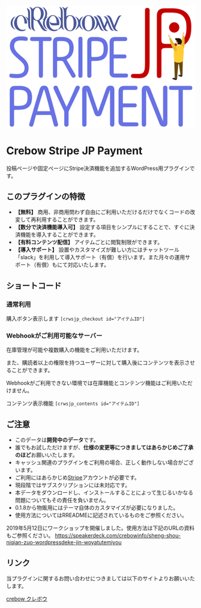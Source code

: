 <img src="https://github.com/crebow/Crebow-github-images/blob/master/stripeimg/logo.png" alt="Crebow Stripe JP Payment" title="Crebow Stripe JP Payment">

# Crebow Stripe JP Payment
投稿ページや固定ページにStripe決済機能を追加するWordPress用プラグインです。


## このプラグインの特徴
* **【無料】** 商用、非商用問わず自由にご利用いただけるだけでなくコードの改変して再利用することができます。
* **【数分で決済機能導入可】** 設定する項目をシンプルにすることで、すぐに決済機能を導入することができます。
* **【有料コンテンツ配信】** アイテムごとに閲覧制限ができます。
* **【導入サポート】** 設置やカスタマイズが難しい方にはチャットツール「slack」を利用して導入サポート（有償）を行います。また月々の運用サポート（有償）もにて対応いたします。


## ショートコード
### 通常利用

購入ボタン表示します `[crwsjp_checkout id="アイテムID"]`


### Webhookがご利用可能なサーバー
在庫管理が可能や複数購入の機能をご利用いただけます。

また、購読者以上の権限を持つユーザーに対して購入後にコンテンツを表示させることができます。

Webhookがご利用できない環境では在庫機能とコンテンツ機能はご利用いただけません。

コンテンツ表示機能 `[crwsjp_contents id="アイテムID"]`


## ご注意
* このデータは**開発中のデータ**です。
* 誰でもお試しただけますが、**仕様の変更等につきましてはあらかじめご了承のほど**お願いいたします。
* キャッシュ関連のプラグインをご利用の場合、正しく動作しない場合がございます。
* ご利用にはあらかじめ[Stripe](https://stripe.com/jp)アカウントが必要です。
* 現段階ではサブスクリプションには未対応です。
* 本データをダウンロードし、インストールすることによって生じるいかなる問題についてもその責任を負いません。
* 0.1.8から物販用にはテーマ自体のカスタマイズが必要になりました。
* 使用方法についてはRREADMEに記述されているものをご参照ください。

2019年5月12日にワークショップを開催しました。使用方法は下記のURLの資料もご参照ください。
https://speakerdeck.com/crebowinfo/sheng-shou-niqian-zuo-wordpressdeke-jin-woyatutemiyou



## リンク
当プラグインに関するお問い合わせにつきましては以下のサイトよりお願いいたします。

[ crebow クレボウ ](https://crebow.info/)

